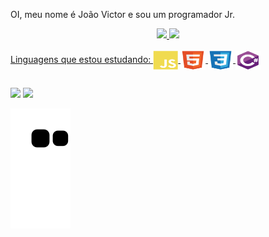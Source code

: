 OI, meu nome é João Victor e sou um programador Jr.

<div align="center">
  <a href="https://github.com/joaovictorsilvaneves">
  <img height="160em" src="https://github-readme-stats.vercel.app/api?username=joaovictorsilvaneves&show_icons=true&theme=dark&include_all_commits=true&count_private=true"/>
  <img height="120em" src="https://github-readme-stats.vercel.app/api/top-langs/?username=joaovictorsilvaneves&layout=compact&langs_count=7&theme=dark"/>
</div>

 <div style="display: inline_block"><br>
 Linguagens que estou estudando: 
  <img align="center" alt="joao-Js" height="30" width="40" src="https://raw.githubusercontent.com/devicons/devicon/master/icons/javascript/javascript-plain.svg">
  <img align="center" alt="joao-HTML" height="30" width="40" src="https://raw.githubusercontent.com/devicons/devicon/master/icons/html5/html5-original.svg">
  <img align="center" alt="joao-CSS" height="30" width="40" src="https://raw.githubusercontent.com/devicons/devicon/master/icons/css3/css3-original.svg">
  <img align="center" alt="joao-Csharp" height="30" width="40" src="https://raw.githubusercontent.com/devicons/devicon/master/icons/csharp/csharp-original.svg">
</div>
 
 ##
  
 <div>
 <a href = "mailto:victorjoao.silvaneves@gmail.com"><img src="https://img.shields.io/badge/-Gmail-%23333?style=for-the-badge&logo=gmail&logoColor=white" target="_blank"></a>
  <a href="https://www.linkedin.com/in/joão-victor-silva-neves-1b56b6177/" target="_blank"><img src="https://img.shields.io/badge/-LinkedIn-%230077B5?style=for-the-badge&logo=linkedin&logoColor=white" target="_blank"></a>    
  </div>
 
          
  ![snake gif](https://github.com/joaovictorsilvaneves/joaovictorsilvaneves/blob/output/github-contribution-grid-snake.svg)
 
